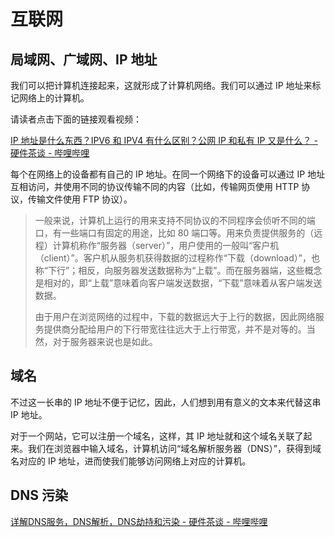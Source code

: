 # 互联网

## 局域网、广域网、IP 地址

我们可以把计算机连接起来，这就形成了计算机网络。我们可以通过 IP 地址来标记网络上的计算机。

请读者点击下面的链接观看视频：

[IP 地址是什么东西？IPV6 和 IPV4 有什么区别？公网 IP 和私有 IP 又是什么？ - 硬件茶谈 - 哔哩哔哩](https://www.bilibili.com/video/BV1DD4y127r4)

每个在网络上的设备都有自己的 IP 地址。在同一个网络下的设备可以通过 IP 地址互相访问，并使用不同的协议传输不同的内容（比如，传输网页使用 HTTP 协议，传输文件使用 FTP 协议）。

> 一般来说，计算机上运行的用来支持不同协议的不同程序会侦听不同的端口，有一些端口有固定的用途，比如 80 端口等。用来负责提供服务的（远程）计算机称作“服务器（server）”，用户使用的一般叫“客户机（client）”。客户机从服务机获得数据的过程称作“下载（download）”，也称“下行”；相反，向服务器发送数据称为“上载”。而在服务器端，这些概念是相对的，即“上载”意味着向客户端发送数据，“下载”意味着从客户端发送数据。
>
> 由于用户在浏览网络的过程中，下载的数据远大于上行的数据，因此网络服务提供商分配给用户的下行带宽往往远大于上行带宽，并不是对等的。当然，对于服务器来说也是如此。

## 域名

不过这一长串的 IP 地址不便于记忆，因此，人们想到用有意义的文本来代替这串 IP 地址。

对于一个网站，它可以注册一个域名，这样，其 IP 地址就和这个域名关联了起来。我们在浏览器中输入域名，计算机访问“域名解析服务器（DNS）”，获得到域名对应的 IP 地址，进而使我们能够访问网络上对应的计算机。

## DNS 污染

[详解DNS服务，DNS解析，DNS劫持和污染 - 硬件茶谈 - 哔哩哔哩](https://www.bilibili.com/video/BV1Rp4y1a7xQ)

